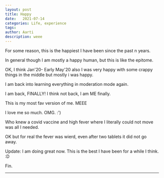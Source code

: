 ```yaml
---
layout: post
title: Happy 
date:   2021-07-14
categories: Life, experience
tags: 
author: Aarti
description: weee
---
```


<!--more-->
For some reason, this is the happiest I have been since the 
past n years. 

In general though I am mostly a happy human, but this is 
like the epitome. 

OK, I think Jan'20- Early May'20 also I was very happy
with some crappy things in the middle but mostly i was happy. 

I am back into learning everything in moderation mode again. 

I am back, FINALLY!
I think not back, I am ME finally. 

This is my most fav version of me. MEEE

I love me so much. OMG. :') 


Who knew a covid vaccine and high fever where I literally could not move was all I needed. 

OK but for real the fever was wierd, even after two tablets it did not go away.

Update: I am doing great now. This is the best I have been for a while I think. :D








Fin. 

---









